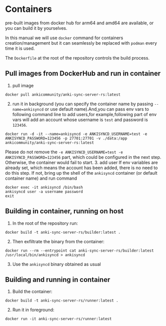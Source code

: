 # Containers 
pre-built images from docker hub for arm64 and amd64 are available, or you can build it by yourselves.

In this manual we will use `docker` command for containers creation/management but it can seamlessly be replaced with `podman` every time it is used.

The `Dockerfile` at the root of the repository controls the build process.
## Pull images from DockerHub and run in container
1. pull image
```
docker pull ankicommunity/anki-sync-server-rs:latest
```
2. run it in background (you can specify the container name by passing `--name=ankisyncd` or use default name).And,you can pass env vars to following command line to add users,for example,following part of env vars will add an account whose username is `test` and password is `123456`.
```
docker run -d -it --name=ankisyncd -e ANKISYNCD_USERNAME=test -e ANKISYNCD_PASSWORD=123456 -p 27701:27701 -v ./data:/app ankicommunity/anki-sync-server-rs:latest
```
Please do not remove the `-e ANKISYNCD_USERNAME=test -e ANKISYNCD_PASSWORD=123456` part, which could be configured in the next step. Otherwise, the container would fail to start.
3. add user
If env variables are already set, which means the account has been added, there is no need to do this step. If not, bring up the shell of the `ankisyncd` container (or default container name) and run command
```
docker exec -it ankisyncd /bin/bash
ankisyncd user -a username password
exit
```
## Building in container, running on host

1. In the root of the repository run: 
```
docker build -t anki-sync-server-rs/builder:latest .
```
2. Then exfiltrate the binary from the container:
```
docker run --rm --entrypoint cat anki-sync-server-rs/builder:latest /usr/local/bin/ankisyncd > ankisyncd
```
3. Use the `ankisyncd` binary obtained as usual


## Building and running in container

1. Build the container: 
```
docker build -t anki-sync-server-rs/runner:latest .
```
2. Run it in foreground: 
```
docker run -it anki-sync-server-rs/runner:latest
```
